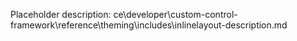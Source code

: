 Placeholder description: ce\developer\custom-control-framework\reference\theming\includes\inlinelayout-description.md